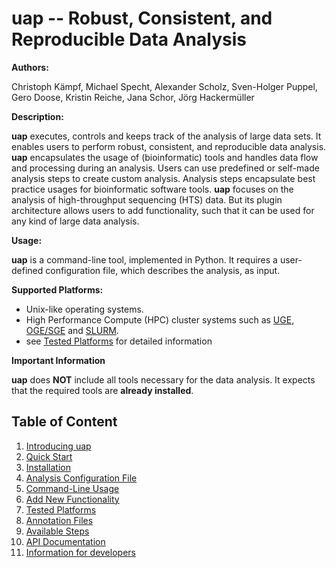 <!--
  This is the documentation for uap. Please keep lines under
  80 characters if you can and start each sentence on a new line as it 
  decreases maintenance and makes diffs more readable.

  See https://github.github.com/gfm/ for GitHub flavored Markdown
-->

# uap -- Robust, Consistent, and Reproducible Data Analysis

**Authors:**

Christoph Kämpf, Michael Specht, Alexander Scholz, Sven-Holger Puppel,
Gero Doose, Kristin Reiche, Jana Schor, Jörg Hackermüller

**Description:**

  **uap** executes, controls and keeps track of the analysis of large data sets.
  It enables users to perform robust, consistent, and reproducible data analysis.
  **uap** encapsulates the usage of (bioinformatic) tools and handles data flow
  and processing during an analysis.
  Users can use predefined or self-made analysis steps to create custom analysis.
  Analysis steps encapsulate best practice usages for bioinformatic software
  tools.
  **uap** focuses on the analysis of high-throughput sequencing (HTS) data.
  But its plugin architecture allows users to add functionality, such that
  it can be used for any kind of large data analysis.

**Usage:**

  **uap** is a command-line tool, implemented in Python.
  It requires a user-defined configuration file, which describes the analysis,
  as input.
  
**Supported Platforms:**

  * Unix-like operating systems.
  * High Performance Compute (HPC) cluster systems such as
    [UGE](http://www.univa.com/products/), [OGE/SGE](http://www.univa.com/oracle)
    and [SLURM](http://slurm.schedmd.com/).
  * see [Tested Platforms](./platforms.md) for detailed information
    
**Important Information**

  **uap** does **NOT** include all tools necessary for the data analysis.
  It expects that the required tools are **already installed**.

## Table of Content

1. [Introducing uap](./introduction.md)
2. [Quick Start](./how-to.md)
3. [Installation](./installation.md)
4. [Analysis Configuration File](./configuration.md)
5. [Command-Line Usage](./interaction.md)
6. [Add New Functionality](./extension.md)
7. [Tested Platforms](./platforms.md)
8. [Annotation Files](./annotation.md)
9. [Available Steps](./steps.md)
10. [API Documentation](./api.md)
11. [Information for developers](./developers.md)
